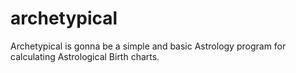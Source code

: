 archetypical
============

Archetypical is gonna be a simple and basic Astrology program for calculating Astrological Birth charts.
